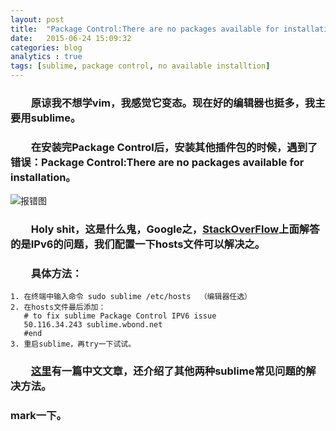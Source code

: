 ```yaml
---
layout: post
title:  "Package Control:There are no packages available for installation的解决方法"
date:   2015-06-24 15:09:32
categories: blog
analytics : true
tags: [sublime, package control, no available installtion]
---
```


### 　　原谅我不想学vim，我感觉它变态。现在好的编辑器也挺多，我主要用sublime。


### 　　在安装完Package Control后，安装其他插件包的时候，遇到了错误：Package Control:There are no packages available for installation。 


![报错图](http://ww2.sinaimg.cn/large/0069kYsZjw1etf7vpy7bhj30ca05d74r.jpg)


### 　　Holy shit，这是什么鬼，Google之，[StackOverFlow](http://stackoverflow.com/questions/25105139/sublime-text-2-there-are-no-packages-available-for-installation)上面解答的是IPv6的问题，我们配置一下hosts文件可以解决之。


### 　　具体方法：     
    1. 在终端中输入命令 sudo sublime /etc/hosts  （编辑器任选）        
    2. 在hosts文件最后添加：  
       # to fix sublime Package Control IPV6 issue                  
       50.116.34.243 sublime.wbond.net      
       #end         
    3. 重启sublime，再try一下试试。


### 　　[这里](http://blog.csdn.net/freshlover/article/details/44261229)有一篇中文文章，还介绍了其他两种sublime常见问题的解决方法。


### mark一下。

